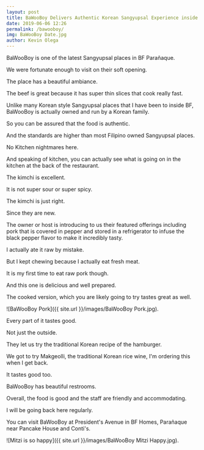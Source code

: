 ```yaml
--- 
layout: post 
title: BaWooBoy Delivers Authentic Korean Sangyupsal Experience inside BF Parañaque
date: 2019-06-06 12:26
permalink: /bawooboy/ 
img: BaWooBoy Date.jpg
author: Kevin Olega 
--- 
```

BaWooBoy is one of the latest Sangyupsal places in BF Parañaque.

We were fortunate enough to visit on their soft opening.

The place has a beautiful ambiance.

The beef is great because it has super thin slices that cook really fast.

Unlike many Korean style Sangyupsal places that I have been to inside BF, BaWooBoy is actually owned and run by a Korean family.

So you can be assured that the food is authentic.

And the standards are higher than most Filipino owned Sangyupsal places.

No Kitchen nightmares here.

And speaking of kitchen, you can actually see what is going on in the kitchen at the back of the restaurant.

The kimchi is excellent.

It is not super sour or super spicy.

The kimchi is just right.

Since they are new.

The owner or host is introducing to us their featured offerings including pork that is covered in pepper and stored in a refrigerator to infuse the black pepper flavor to make it incredibly tasty.

I actually ate it raw by mistake.

But I kept chewing because I actually eat fresh meat.

It is my first time to eat raw pork though.

And this one is delicious and well prepared.

The cooked version, which you are likely going to try tastes great as well.

![BaWooBoy Pork]({{ site.url }}/images/BaWooBoy Pork.jpg).

Every part of it tastes good. 

Not just the outside.

They let us try the traditional Korean recipe of the hamburger.

We got to try Makgeolli, the traditional Korean rice wine, I'm ordering this when I get back.

It tastes good too.

BaWooBoy has beautiful restrooms.

Overall, the food is good and the staff are friendly and accommodating.

I will be going back here regularly.

You can visit BaWooBoy at President's Avenue in BF Homes, Parañaque near Pancake House and Conti's.

![Mitzi is so happy]({{ site.url }}/images/BaWooBoy Mitzi Happy.jpg).